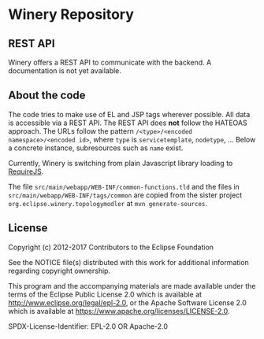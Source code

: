 # Winery Repository

## REST API
Winery offers a REST API to communicate with the backend.
A documentation is not yet available.

## About the code
The code tries to make use of EL and JSP tags wherever possible. All data is accessible via a REST API.
The REST API does **not** follow the HATEOAS approach.
The URLs follow the pattern `/<type>/<encoded namespace>/<encoded id>`, where `type` is `servicetemplate`, `nodetype`, ...
Below a concrete instance, subresources such as `name` exist.

Currently, Winery is switching from plain Javascript library loading to [RequireJS].

The file `src/main/webapp/WEB-INF/common-functions.tld` and the files in `src/main/webapp/WEB-INF/tags/common` are copied from the sister project `org.eclipse.winery.topologymodler` at `mvn generate-sources`.

## License
Copyright (c) 2012-2017 Contributors to the Eclipse Foundation

See the NOTICE file(s) distributed with this work for additional
information regarding copyright ownership.

This program and the accompanying materials are made available under the
terms of the Eclipse Public License 2.0 which is available at
http://www.eclipse.org/legal/epl-2.0, or the Apache Software License 2.0
which is available at https://www.apache.org/licenses/LICENSE-2.0.

SPDX-License-Identifier: EPL-2.0 OR Apache-2.0

 [RequireJS]: http://requirejs.org/
